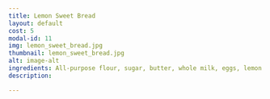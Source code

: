 ```yaml
---
title: Lemon Sweet Bread
layout: default
cost: 5
modal-id: 11
img: lemon_sweet_bread.jpg
thumbnail: lemon_sweet_bread.jpg
alt: image-alt
ingredients: All-purpose flour, sugar, butter, whole milk, eggs, lemon zest and juice, baking powder, salt
description:

---
```

<!--
1 Whole Wheat Bread
2 White Bread
3 Sourdough Bread
4 Cinnamon Swirl Bread
5 Apple Sweet Bread
6 Almond Poppy Seed Sweet Bread
7 Banana Bread
8 Carrot Cake Sweet Bread
9 Chocolate Marble Sweet Bread
10 Chocolate Sweet Bread
11 Lemon Sweet Bread
12 Orange Sweet Bread
13 Pineapple Coconut Sweet Bread
14 Pumpkin Chocolate Chip Bread
15 Vanilla Sweet Bread
16 Cinnamon Rolls -->
